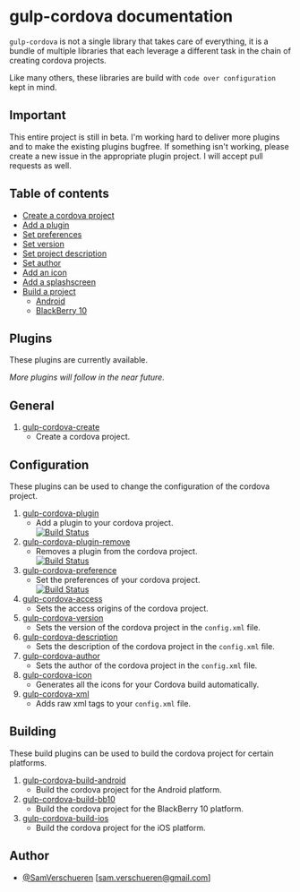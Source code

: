 # gulp-cordova documentation

`gulp-cordova` is not a single library that takes care of everything, it is a bundle of multiple libraries
that each leverage a different task in the chain of creating cordova projects.

Like many others, these libraries are build with ```code over configuration``` kept in mind.

## Important

This entire project is still in beta. I'm working hard to deliver more plugins and to make the existing plugins
bugfree. If something isn't working, please create a new issue in the appropriate plugin project. I will
accept pull requests as well.

## Table of contents

- [Create a cordova project](doc/create.md)
- [Add a plugin](doc/plugin.md)
- [Set preferences](doc/preferences.md)
- [Set version](doc/version.md)
- [Set project description](doc/description.md)
- [Set author](doc/author.md)
- [Add an icon](doc/icon.md)
- [Add a splashscreen](doc/splashscreen.md)
- [Build a project](doc/build)
    - [Android](doc/build/android.md)
    - [BlackBerry 10](doc/build/blackberry10.md)

## Plugins

These plugins are currently available.

*More plugins will follow in the near future.*

## General

1. [gulp-cordova-create](https://github.com/SamVerschueren/gulp-cordova-create)
    - Create a cordova project.

## Configuration

These plugins can be used to change the configuration of the cordova project.

1. [gulp-cordova-plugin](https://github.com/SamVerschueren/gulp-cordova-plugin) 
    - Add a plugin to your cordova project.  
    [![Build Status](https://travis-ci.org/SamVerschueren/gulp-cordova-plugin.svg?branch=master)](https://travis-ci.org/SamVerschueren/gulp-cordova-plugin)
2. [gulp-cordova-plugin-remove](https://github.com/SamVerschueren/gulp-cordova-plugin-remove)
    - Removes a plugin from the cordova project.  
    [![Build Status](https://travis-ci.org/SamVerschueren/gulp-cordova-plugin-remove.svg?branch=master)](https://travis-ci.org/SamVerschueren/gulp-cordova-plugin-remove)
3. [gulp-cordova-preference](https://github.com/SamVerschueren/gulp-cordova-preference)
    - Set the preferences of your cordova project.  
    [![Build Status](https://travis-ci.org/SamVerschueren/gulp-cordova-preference.svg?branch=master)](https://travis-ci.org/SamVerschueren/gulp-cordova-preference)
4. [gulp-cordova-access](https://github.com/SamVerschueren/gulp-cordova-access)
    - Sets the access origins of the cordova project.
5. [gulp-cordova-version](https://github.com/SamVerschueren/gulp-cordova-version)
    - Sets the version of the cordova project in the `config.xml` file.
6. [gulp-cordova-description](https://github.com/SamVerschueren/gulp-cordova-description)
    - Sets the description of the cordova project in the `config.xml` file.
7. [gulp-cordova-author](https://github.com/SamVerschueren/gulp-cordova-author)
    - Sets the author of the cordova project in the `config.xml` file.
8. [gulp-cordova-icon](https://github.com/SamVerschueren/gulp-cordova-icon)
    - Generates all the icons for your Cordova build automatically.
9. [gulp-cordova-xml](https://github.com/SamVerschueren/gulp-cordova-xml)
    - Adds raw xml tags to your `config.xml` file.

## Building

These build plugins can be used to build the cordova project for certain platforms.

1. [gulp-cordova-build-android](https://github.com/SamVerschueren/gulp-cordova-build-android)
    - Build the cordova project for the Android platform.
2. [gulp-cordova-build-bb10](https://github.com/SamVerschueren/gulp-cordova-build-bb10)
    - Build the cordova project for the BlackBerry 10 platform.
3. [gulp-cordova-build-ios](https://github.com/SamVerschueren/gulp-cordova-build-ios)
    - Build the cordova project for the iOS platform.

## Author

- [@SamVerschueren](https://twitter.com/SamVerschueren) [<sam.verschueren@gmail.com>]
